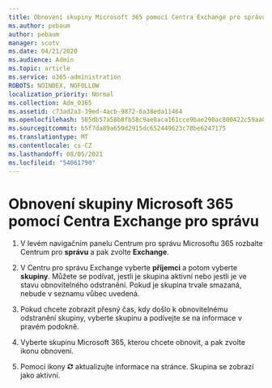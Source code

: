 ```yaml
---
title: Obnovení skupiny Microsoft 365 pomocí Centra Exchange pro správu
ms.author: pebaum
author: pebaum
manager: scotv
ms.date: 04/21/2020
ms.audience: Admin
ms.topic: article
ms.service: o365-administration
ROBOTS: NOINDEX, NOFOLLOW
localization_priority: Normal
ms.collection: Adm_O365
ms.assetid: c73ad2a3-39ed-4acb-9872-6a38eda11464
ms.openlocfilehash: 585db57a58b8fb58c9ae0aca161cce9bae290ac800422c59aa053ee7f19461fd
ms.sourcegitcommit: b5f7da89a650d2915dc652449623c78be6247175
ms.translationtype: MT
ms.contentlocale: cs-CZ
ms.lasthandoff: 08/05/2021
ms.locfileid: "54061790"
---
```

# <a name="restore-a-microsoft-365-group-using-the-exchange-admin-center"></a>Obnovení skupiny Microsoft 365 pomocí Centra Exchange pro správu

1. V levém navigačním panelu Centrum pro správu Microsoftu 365 rozbalte Centrum pro **správu** a pak zvolte **Exchange**.
    
2. V Centru pro správu Exchange vyberte **příjemci** a potom vyberte **skupiny**. Můžete se podívat, jestli je skupina aktivní nebo jestli je ve stavu obnovitelného odstranění. Pokud je skupina trvale smazaná, nebude v seznamu vůbec uvedená.
    
3. Pokud chcete zobrazit přesný čas, kdy došlo k obnovitelnému odstranění skupiny, vyberte skupinu a podívejte se na informace v pravém podokně.
    
4. Vyberte skupinu Microsoft 365, kterou chcete obnovit, a pak zvolte ikonu obnovení.
    
5. Pomocí ikony ![Ikona Aktualizovat](media/6464df90-2a91-4c1f-92a6-9a38c7696ac3.gif) aktualizujte informace na stránce. Skupina se zobrazí jako aktivní. 
    

